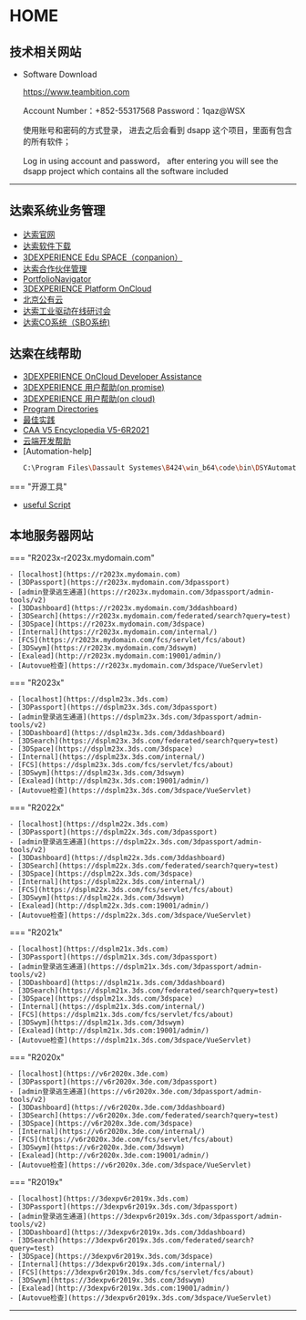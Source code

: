 # HOME

## __技术相关网站__

- Software Download

    https://www.teambition.com

    Account Number：+852-55317568
    Password：1qaz@WSX

    使用账号和密码的方式登录，
    进去之后会看到 dsapp 这个项目，里面有包含的所有软件；

    Log in using account and password，
    after entering you will see the dsapp project which contains all the software included
---

## __达索系统业务管理__

- [达索官网](https://www.3ds.com/zh/)
- [达索软件下载](https://software.3ds.com/orders)
- [3DEXPERIENCE Edu SPACE（conpanion）](https://eduspace.3ds.com)
- [达索合作伙伴管理](https://dspart001-eu1-partners-ifwe.3dexperience.3ds.com/)
- [PortfolioNavigator](https://media.3ds.com/smartclass/PN_PRODUCTION/PortfolioNavigator.html)
- [3DEXPERIENCE Platform OnCloud](https://eu1-ifwe.3dexperience.3ds.com/)
- [北京公有云](https://r1132101199946-eu1.iam.3dexperience.3ds.com/login?service=https%3A//r1132101199946-apc2-ifwe.3dexperience.cn/)
- [达索工业驱动在线研讨会](https://3ds.tbh5.com/index.aspx?f=BLUESEA)
- [达索CO系统（SBO系统)](https://dsxclient.3ds.com/psp/CRPRD/EMPLOYEE/DS_ECO/h/?tab=DEFAULT)

## __达索在线帮助__

- [3DEXPERIENCE OnCloud Developer Assistance](https://media.3ds.com/support/documentation/developer/Cloud/en/DSDocNS.htm?show=CAAWebAppsJS/CAAWebAppsUcUserPreferences.htm)
- [3DEXPERIENCE 用户帮助(on promise)](https://help.3ds.com/2022x/Simplified_Chinese/DSDoc/FrontmatterMap/DSDocHome.htm?contextscope=onpremise)
- [3DEXPERIENCE 用户帮助(on cloud)](https://help.3ds.com/2022x/Simplified_Chinese/DSDoc/FrontmatterMap/DSDocHome.htm?contextscope=cloud#_ga=2.123049102.445407654.1653323046-71325560-c1dd-11ec-890b-41eff8876be0)
- [Program Directories](https://media.3ds.com/support/progdir/all/)
- [最佳实践](https://www.3ds.com/support/documentation/best-practices/?woc=%7B%22resource%20types%22%3A%5B%22resource%20types%2Fbest%20practices%22%5D%7D)
- [CAA V5 Encyclopedia V5-6R2021](https://media.3ds.com/support/documentation/developer/V5-6R2021/en/online/CAACenV5Default.htm)
- [云端开发帮助](https://media.3ds.com/support/documentation/developer/Cloud/en/DSDoc.htm?show=CAADocQuickRefs/DSDocHome.htm)
- [Automation-help]
    ```bash
    C:\Program Files\Dassault Systemes\B424\win_b64\code\bin\DSYAutomation.chm
    ```

=== "开源工具"

- [useful Script](https://gitee.com/xuscode/ENOVIA_SCRIPTS.git)

## __本地服务器网站__


=== "R2023x-r2023x.mydomain.com"

    - [localhost](https://r2023x.mydomain.com)
    - [3DPassport](https://r2023x.mydomain.com/3dpassport)
    - [admin登录逃生通道](https://r2023x.mydomain.com/3dpassport/admin-tools/v2)
    - [3DDashboard](https://r2023x.mydomain.com/3ddashboard)
    - [3DSearch](https://r2023x.mydomain.com/federated/search?query=test)
    - [3DSpace](https://r2023x.mydomain.com/3dspace)
    - [Internal](https://r2023x.mydomain.com/internal/)
    - [FCS](https://r2023x.mydomain.com/fcs/servlet/fcs/about)
    - [3DSwym](https://r2023x.mydomain.com/3dswym)
    - [Exalead](http://r2023x.mydomain.com:19001/admin/)
    - [Autovue检查](https://r2023x.mydomain.com/3dspace/VueServlet)


=== "R2023x"

    - [localhost](https://dsplm23x.3ds.com)
    - [3DPassport](https://dsplm23x.3ds.com/3dpassport)
    - [admin登录逃生通道](https://dsplm23x.3ds.com/3dpassport/admin-tools/v2)
    - [3DDashboard](https://dsplm23x.3ds.com/3ddashboard)
    - [3DSearch](https://dsplm23x.3ds.com/federated/search?query=test)
    - [3DSpace](https://dsplm23x.3ds.com/3dspace)
    - [Internal](https://dsplm23x.3ds.com/internal/)
    - [FCS](https://dsplm23x.3ds.com/fcs/servlet/fcs/about)
    - [3DSwym](https://dsplm23x.3ds.com/3dswym)
    - [Exalead](http://dsplm23x.3ds.com:19001/admin/)
    - [Autovue检查](https://dsplm23x.3ds.com/3dspace/VueServlet)



=== "R2022x"

    - [localhost](https://dsplm22x.3ds.com)
    - [3DPassport](https://dsplm22x.3ds.com/3dpassport)
    - [admin登录逃生通道](https://dsplm22x.3ds.com/3dpassport/admin-tools/v2)
    - [3DDashboard](https://dsplm22x.3ds.com/3ddashboard)
    - [3DSearch](https://dsplm22x.3ds.com/federated/search?query=test)
    - [3DSpace](https://dsplm22x.3ds.com/3dspace)
    - [Internal](https://dsplm22x.3ds.com/internal/)
    - [FCS](https://dsplm22x.3ds.com/fcs/servlet/fcs/about)
    - [3DSwym](https://dsplm22x.3ds.com/3dswym)
    - [Exalead](http://dsplm22x.3ds.com:19001/admin/)
    - [Autovue检查](https://dsplm22x.3ds.com/3dspace/VueServlet)


=== "R2021x"

    - [localhost](https://dsplm21x.3ds.com)
    - [3DPassport](https://dsplm21x.3ds.com/3dpassport)
    - [admin登录逃生通道](https://dsplm21x.3ds.com/3dpassport/admin-tools/v2)
    - [3DDashboard](https://dsplm21x.3ds.com/3ddashboard)
    - [3DSearch](https://dsplm21x.3ds.com/federated/search?query=test)
    - [3DSpace](https://dsplm21x.3ds.com/3dspace)
    - [Internal](https://dsplm21x.3ds.com/internal/)
    - [FCS](https://dsplm21x.3ds.com/fcs/servlet/fcs/about)
    - [3DSwym](https://dsplm21x.3ds.com/3dswym)
    - [Exalead](http://dsplm21x.3ds.com:19001/admin/)
    - [Autovue检查](https://dsplm21x.3ds.com/3dspace/VueServlet)

=== "R2020x"

    - [localhost](https://v6r2020x.3de.com)
    - [3DPassport](https://v6r2020x.3de.com/3dpassport)
    - [admin登录逃生通道](https://v6r2020x.3de.com/3dpassport/admin-tools/v2)
    - [3DDashboard](https://v6r2020x.3de.com/3ddashboard)
    - [3DSearch](https://v6r2020x.3de.com/federated/search?query=test)
    - [3DSpace](https://v6r2020x.3de.com/3dspace)
    - [Internal](https://v6r2020x.3de.com/internal/)
    - [FCS](https://v6r2020x.3de.com/fcs/servlet/fcs/about)
    - [3DSwym](https://v6r2020x.3de.com/3dswym)
    - [Exalead](http://v6r2020x.3de.com:19001/admin/)
    - [Autovue检查](https://v6r2020x.3de.com/3dspace/VueServlet)

=== "R2019x"

    - [localhost](https://3dexpv6r2019x.3ds.com)
    - [3DPassport](https://3dexpv6r2019x.3ds.com/3dpassport)
    - [admin登录逃生通道](https://3dexpv6r2019x.3ds.com/3dpassport/admin-tools/v2)
    - [3DDashboard](https://3dexpv6r2019x.3ds.com/3ddashboard)
    - [3DSearch](https://3dexpv6r2019x.3ds.com/federated/search?query=test)
    - [3DSpace](https://3dexpv6r2019x.3ds.com/3dspace)
    - [Internal](https://3dexpv6r2019x.3ds.com/internal/)
    - [FCS](https://3dexpv6r2019x.3ds.com/fcs/servlet/fcs/about)
    - [3DSwym](https://3dexpv6r2019x.3ds.com/3dswym)
    - [Exalead](http://3dexpv6r2019x.3ds.com:19001/admin/)
    - [Autovue检查](https://3dexpv6r2019x.3ds.com/3dspace/VueServlet)


---